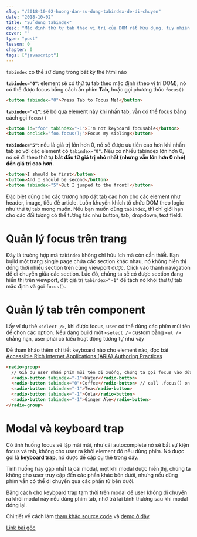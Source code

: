 ```yaml
---
slug: "/2018-10-02-huong-dan-su-dung-tabindex-de-di-chuyen"
date: "2018-10-02"
title: "Sử dụng tabindex"
desc: "Mặc định thứ tự tab theo vị trí của DOM rất hữu dụng, tuy nhiên có trường hợp chúng ta sẽ muốn thay đổi thứ tự tab này. Cùng nghiên cứu attribute tabindex để set thứ tự tab"
cover: ""
type: "post"
lesson: 0
chapter: 0
tags: ["javascript"]
---
```


`tabindex` có thể sử dụng trong bất kỳ thẻ html nào

**`tabindex="0"`**: element sẽ có thứ tự tab theo mặc định (theo vị trí DOM), nó có thể được focus bằng cách ấn phím **Tab**, hoặc gọi phương thức `focus()`

```html
<button tabindex="0">Press Tab to Focus Me!</button>
```

**`tabindex="-1"`**: sẽ bỏ qua element này khi nhấn tab, vẫn có thể focus bằng cách gọi `focus()`

```html
<button id="foo" tabindex="-1">I'm not keyboard focusable</button>
<button onclick="foo.focus();">Focus my sibling</button>
```

**`tabindex="5"`**: nếu là giá trị lớn hơn 0, nó sẽ được ưu tiên cao hơn khi nhấn tab so với các element có `tabindex="0"`. Nếu có nhiều tabindex lớn hơn 0, nó sẽ đi theo thứ tự **bắt đầu từ giá trị nhỏ nhất (nhưng vẫn lớn hơn 0 nhé) đến giá trị cao hơn.**

```html
<button>I should be first</button>
<button>And I should be second</button>
<button tabindex="5">But I jumped to the front!</button>
```

Đặc biệt đúng cho các trường hợp đặt tab cao hơn cho các element như header, image, tiêu đề article. Luôn khuyến khích tổ chức DOM theo logic như thứ tự tab mong muốn. Nếu bạn muốn dùng `tabindex`, thì chỉ giới hạn cho các đối tượng có thể tương tác như button, tab, dropdown, text field.

# Quản lý focus trên trang

Đây là trường hợp mà `tabindex` không chỉ hữu ích mà còn cần thiết. Bạn build một trang single page chứa các section khác nhau, nó không hiển thị đồng thời nhiều section trên cùng viewport được. Click vào thanh navigation để di chuyển giữa các section. Lúc đó, chúng ta sẽ có được section đang hiển thị trên viewport, đặt giá trị `tabindex="-1"` để tách nó khỏi thứ tự tab mặc định và gọi `focus()`.

# Quản lý tab trên component

Lấy ví dụ thẻ `<select />`, khi được focus, user có thể dùng các phím mũi tên để chọn các option. Nếu đang build một `<select />` custom bằng `<ul />` chẳng hạn, user phải có kiểu hoạt động tương tự như vậy

Để tham khảo thêm chi tiết keyboard nào cho element nào, đọc bài [Accessible Rich Internet Applications (ARIA) Authoring Practices](https://www.w3.org/TR/wai-aria-practices/)

```html
<radio-group>
  // Giả dụ user nhấn phím mũi tên đi xuống, chúng ta gọi focus vào đứa tiếp theo
  <radio-button tabindex="-1">Water</radio-button>
  <radio-button tabindex="0">Coffee</radio-button> // call .focus() on this element
  <radio-button tabindex="-1">Tea</radio-button>
  <radio-button tabindex="-1">Cola</radio-button>
  <radio-button tabindex="-1">Ginger Ale</radio-button>
</radio-group>
```

# Modal và keyboard trap

Có tình huống focus sẽ lặp mãi mãi, như cái autocomplete nó sẽ bắt sự kiện focus và tab, không cho user ra khỏi element đó nếu dùng phím. Nó được gọi là **keyboard trap**, nó được đề cập cụ thẻ [trong đây](http://webaim.org/standards/wcag/checklist#sc2.1.2). 

Tình huống hay gặp nhất là cái modal, một khi modal được hiển thị, chúng ta không cho user truy cập đến các phần khác bên dưới, nhưng nếu dùng phím vẫn có thể di chuyển qua các phần tử bên dưới.

Bằng cách cho keyboard trap tạm thời trên modal để user không di chuyển ra khỏi modal này nếu dùng phím tab, nhớ trả lại bình thường sau khi modal đóng lại.

Chi tiết về cách làm [tham khảo source code](https://github.com/udacity/ud891/tree/gh-pages/lesson2-focus/07-modals-and-keyboard-traps/solution) và [demo ở đây](http://udacity.github.io/ud891/lesson2-focus/07-modals-and-keyboard-traps/solution/index.html)

[Link bài gốc](https://developers.google.com/web/fundamentals/accessibility/focus/using-tabindex)